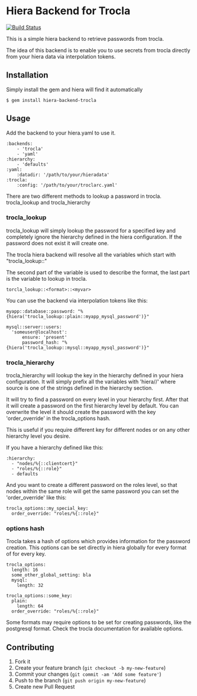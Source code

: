 # Hiera Backend for Trocla

[![Build Status](https://travis-ci.org/ZeroPointEnergy/hiera-backend-trocla.svg)](https://travis-ci.org/ZeroPointEnergy/hiera-backend-trocla)

This is a simple hiera backend to retrieve passwords from trocla.

The idea of this backend is to enable you to use secrets from trocla
directly from your hiera data via interpolation tokens.

## Installation

Simply install the gem and hiera will find it automatically

    $ gem install hiera-backend-trocla

## Usage

Add the backend to your hiera.yaml to use it.

    :backends:
        - 'trocla'
        - 'yaml'
    :hierarchy:
        - 'defaults'
    :yaml:
        :datadir: '/path/to/your/hieradata'
    :trocla:
        :config: '/path/to/your/troclarc.yaml'

There are two different methods to lookup a password in trocla. trocla_lookup and trocla_hierarchy

### trocla_lookup

trocla_lookup will simply lookup the password for a specified key and completely ignore
the hierarchy defined in the hiera configuration. If the password does not exist it will
create one.

The trocla hiera backend will resolve all the variables which start with "trocla_lookup::"

The second part of the variable is used to describe the format, the last part is the variable
to lookup in trocla.

    torcla_lookup::<format>::<myvar>

You can use the backend via interpolation tokens like this:

    myapp::database::password: "%{hiera('trocla_lookup::plain::myapp_mysql_password')}"

    mysql::server::users:
      'someuser@localhost':
          ensure: 'present'
          password_hash: "%{hiera('trocla_lookup::mysql::myapp_mysql_password')}"

### trocla_hierarchy

trocla_hierarchy will lookup the key in the hierarchy defined in your hiera configuration.
It will simply prefix all the variables with 'hiera/<source>/<key>' where source is one of
the strings defined in the hierarchy section.

It will try to find a password on every level in your hierarchy first. After that it will
create a password on the first hierarchy level by default. You can overwrite the level it
should create the password with the key 'order_override' in the trocla_options hash.

This is useful if you require different key for different nodes or on any other hierarchy level
you desire.

If you have a hierarchy defined like this:

    :hierarchy:
      - "nodes/%{::clientcert}"
      - "roles/%{::role}"
      - defaults

And you want to create a different password on the roles level, so that nodes within the
same role will get the same password you can set the 'order_override' like this:

    trocla_options::my_special_key:
      order_override: "roles/%{::role}"

### options hash

Trocla takes a hash of options which provides information for the password creation. This
options can be set directly in hiera globally for every format of for every key.

    trocla_options:
      length: 16
      some_other_global_setting: bla
      mysql:
        length: 32

    trocla_options::some_key:
      plain:
        length: 64
      order_override: "roles/%{::role}"

Some formats may require options to be set for creating passwords, like the
postgresql format. Check the trocla documentation for available options.

## Contributing

1. Fork it
2. Create your feature branch (`git checkout -b my-new-feature`)
3. Commit your changes (`git commit -am 'Add some feature'`)
4. Push to the branch (`git push origin my-new-feature`)
5. Create new Pull Request
